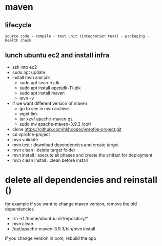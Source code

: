 # maven
## lifecycle
    source code - compile - test unit (integration test) - packaging - health check

## lunch ubuntu ec2 and install infra
- ssh into ec2
- sudo apt update
- install mvn and jdk
  - sudo apt search jdk
  - sudo apt install openjdk-11-jdk
  - sudo apt install maven
  - mvn -v
- if we want different version of maven 
  - go to see in mvn archive 
  - wget link
  - tar xzvf apache-maven.gz
  - sudo mv apache-maven-3.9.3 /opt/
- clone https://github.com/hkhcoder/vprofile-project.git
- cd vprofile-project 
- mvn validate 
- mvn test : download dependencies and create target 
- mvn clean : delete target folder
- mvn install : execute all phases and create the artifact for deployment
- mvn clean install : clean before install

# delete all dependencies and reinstall ()
for example if you want to change maven version, remove the old dependencies
- rm -rf /home/ubuntu/.m2/repository/*
- mvn clean
- /opt/apache-maven-3.9.3/bin/mvn install

if you change version in pom, rebuild the app